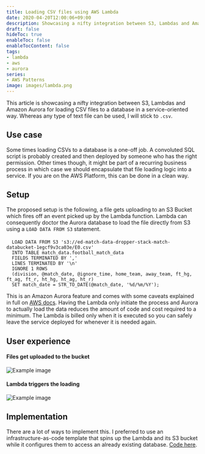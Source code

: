 ```yaml
---
title: Loading CSV files using AWS Lambda
date: 2020-04-20T12:00:06+09:00
description: Showcasing a nifty integration between S3, Lambdas and Amazon Aurora for loading CSVs to a database easily
draft: false
hideToc: true
enableToc: false
enableTocContent: false
tags:
- lambda
- aws
- aurora
series:
- AWS Patterns
image: images/lambda.png
---
```


This article is showcasing a nifty integration between S3, Lambdas and Amazon Aurora for loading CSV files to a database in a service-oriented way. Whereas any type of text file can be used, I will stick to `.csv`. 
<!--more-->

## Use case

Some times loading CSVs to a database is a one-off job. A convoluted SQL script is probably created and then deployed by someone who has the right permission.
Other times though, it might be part of a recurring business process in which case we should encapsulate that file loading logic into a service. If you are on the AWS Platform, this can be done in a clean way.

## Setup

The proposed setup is the following, a file gets uploading to an S3 Bucket which fires off an event picked up by the Lambda function. Lambda can consequently doctor the Aurora database to load the file directly from S3 using a `LOAD DATA FROM S3` statement.

#### 
      LOAD DATA FROM S3 's3://ed-match-data-dropper-stack-match-databucket-1egcf9v3ca03e/E0.csv'
      INTO TABLE match_data.football_match_data
      FIELDS TERMINATED BY ','
      LINES TERMINATED BY '\n'
      IGNORE 1 ROWS
      (division, @match_date, @ignore_time, home_team, away_team, ft_hg, ft_ag, ft_r, ht_hg, ht_ag, ht_r)
      SET match_date = STR_TO_DATE(@match_date, '%d/%m/%Y');

This is an Amazon Aurora feature and comes with some caveats explained in full on [AWS docs](https://docs.aws.amazon.com/AmazonRDS/latest/AuroraUserGuide/AuroraMySQL.Integrating.LoadFromS3.html).
Having the Lambda only initiate the process and Aurora to actually load the data reduces the amount of code and cost required to a minimum. The Lambda is billed only when it is executed so you can safely leave the service deployed for whenever it is needed again.

## User experience

#### Files get uploaded to the bucket

![Example image](/images/s3-bucket-csv.png)

#### Lambda triggers the loading

![Example image](/images/cloudwatch-lambda-csv.png)


## Implementation

There are a lot of ways to implement this. I preferred to use an infrastructure-as-code template that spins up the Lambda and its S3 bucket while it configures them to access an already existing database. [Code here](https://github.com/earnest-developer/ed-match-data-dropper).